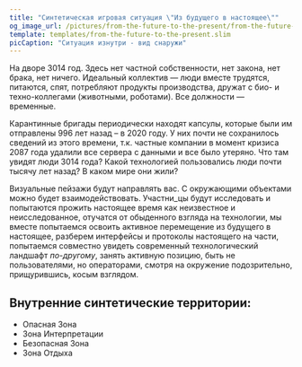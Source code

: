 ```yaml
---
title: "Синтетическая игровая ситуация \"Из будущего в настоящее\""
og_image_url: /pictures/from-the-future-to-the-present/from-the-future-to-the-present-01.jpg
template: templates/from-the-future-to-the-present.slim
picCaption: "Ситуация изнутри - вид снаружи"
---
```


На дворе 3014 год. Здесь нет частной собственности, нет закона, нет брака, нет ничего. Идеальный коллектив — люди вместе трудятся, питаются, спят, потребляют продукты производства, дружат с био- и техно-коллегами (животными, роботами). Все должности — временные. 

Карантинные бригады периодически находят капсулы, которые были им отправлены 996 лет назад – в 2020 году. У них почти не сохранилось сведений из этого времени, т.к. частные компании в момент кризиса 2087 года удалили все сервера с данными и все было утеряно. Что там увидят люди 3014 года? Какой технологией пользовались люди почти тысячу лет назад? В каком мире они жили?

Визуальные пейзажи будут направлять вас. С окружающими объектами можно будет взаимодействовать. Участни\_цы будут исследовать и попытаются прожить настоящее время как неизвестное и неисследованное, отучатся от обыденного взгляда на технологии, мы вместе попытаемся освоить активное перемещение из будущего в настоящее, разберем интерфейсы и протоколы настоящего на части, попытаемся совместно увидеть современный технологический ландшафт _по-другому_, занять активную позицию, быть не пользователями, но операторами, смотря на окружение подозрительно, прищурившись, косым взглядом.

## Внутренние синтетические территории:
- Опасная Зона
- Зона Интерпретации
- Безопасная Зона
- Зона Отдыха

